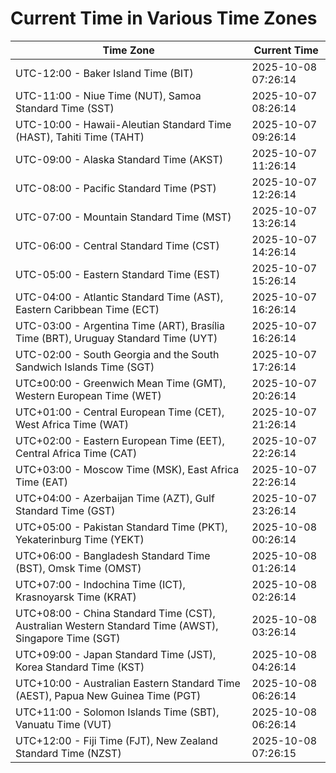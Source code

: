 # Current Time in Various Time Zones

| Time Zone | Current Time |
|-----------|--------------|
| UTC-12:00 - Baker Island Time (BIT) | 2025-10-08 07:26:14 |
| UTC-11:00 - Niue Time (NUT), Samoa Standard Time (SST) | 2025-10-07 08:26:14 |
| UTC-10:00 - Hawaii-Aleutian Standard Time (HAST), Tahiti Time (TAHT) | 2025-10-07 09:26:14 |
| UTC-09:00 - Alaska Standard Time (AKST) | 2025-10-07 11:26:14 |
| UTC-08:00 - Pacific Standard Time (PST) | 2025-10-07 12:26:14 |
| UTC-07:00 - Mountain Standard Time (MST) | 2025-10-07 13:26:14 |
| UTC-06:00 - Central Standard Time (CST) | 2025-10-07 14:26:14 |
| UTC-05:00 - Eastern Standard Time (EST) | 2025-10-07 15:26:14 |
| UTC-04:00 - Atlantic Standard Time (AST), Eastern Caribbean Time (ECT) | 2025-10-07 16:26:14 |
| UTC-03:00 - Argentina Time (ART), Brasília Time (BRT), Uruguay Standard Time (UYT) | 2025-10-07 16:26:14 |
| UTC-02:00 - South Georgia and the South Sandwich Islands Time (SGT) | 2025-10-07 17:26:14 |
| UTC±00:00 - Greenwich Mean Time (GMT), Western European Time (WET) | 2025-10-07 20:26:14 |
| UTC+01:00 - Central European Time (CET), West Africa Time (WAT) | 2025-10-07 21:26:14 |
| UTC+02:00 - Eastern European Time (EET), Central Africa Time (CAT) | 2025-10-07 22:26:14 |
| UTC+03:00 - Moscow Time (MSK), East Africa Time (EAT) | 2025-10-07 22:26:14 |
| UTC+04:00 - Azerbaijan Time (AZT), Gulf Standard Time (GST) | 2025-10-07 23:26:14 |
| UTC+05:00 - Pakistan Standard Time (PKT), Yekaterinburg Time (YEKT) | 2025-10-08 00:26:14 |
| UTC+06:00 - Bangladesh Standard Time (BST), Omsk Time (OMST) | 2025-10-08 01:26:14 |
| UTC+07:00 - Indochina Time (ICT), Krasnoyarsk Time (KRAT) | 2025-10-08 02:26:14 |
| UTC+08:00 - China Standard Time (CST), Australian Western Standard Time (AWST), Singapore Time (SGT) | 2025-10-08 03:26:14 |
| UTC+09:00 - Japan Standard Time (JST), Korea Standard Time (KST) | 2025-10-08 04:26:14 |
| UTC+10:00 - Australian Eastern Standard Time (AEST), Papua New Guinea Time (PGT) | 2025-10-08 06:26:14 |
| UTC+11:00 - Solomon Islands Time (SBT), Vanuatu Time (VUT) | 2025-10-08 06:26:14 |
| UTC+12:00 - Fiji Time (FJT), New Zealand Standard Time (NZST) | 2025-10-08 07:26:15 |
